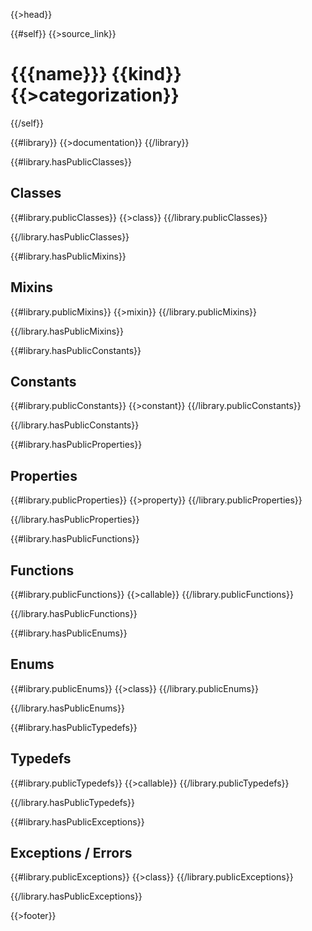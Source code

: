 {{>head}}

{{#self}}
{{>source_link}}

# {{{name}}} {{kind}} {{>categorization}}
{{/self}}

{{#library}}
{{>documentation}}
{{/library}}

{{#library.hasPublicClasses}}
## Classes

{{#library.publicClasses}}
{{>class}}
{{/library.publicClasses}}

{{/library.hasPublicClasses}}

{{#library.hasPublicMixins}}
## Mixins

{{#library.publicMixins}}
{{>mixin}}
{{/library.publicMixins}}

{{/library.hasPublicMixins}}

{{#library.hasPublicConstants}}
## Constants

{{#library.publicConstants}}
{{>constant}}
{{/library.publicConstants}}

{{/library.hasPublicConstants}}

{{#library.hasPublicProperties}}
## Properties

{{#library.publicProperties}}
{{>property}}
{{/library.publicProperties}}

{{/library.hasPublicProperties}}

{{#library.hasPublicFunctions}}
## Functions

{{#library.publicFunctions}}
{{>callable}}
{{/library.publicFunctions}}

{{/library.hasPublicFunctions}}

{{#library.hasPublicEnums}}
## Enums

{{#library.publicEnums}}
{{>class}}
{{/library.publicEnums}}

{{/library.hasPublicEnums}}

{{#library.hasPublicTypedefs}}
## Typedefs

{{#library.publicTypedefs}}
{{>callable}}
{{/library.publicTypedefs}}

{{/library.hasPublicTypedefs}}

{{#library.hasPublicExceptions}}
## Exceptions / Errors

{{#library.publicExceptions}}
{{>class}}
{{/library.publicExceptions}}

{{/library.hasPublicExceptions}}


{{>footer}}
